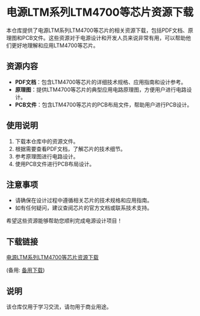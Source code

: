 # 电源LTM系列LTM4700等芯片资源下载

本仓库提供了电源LTM系列LTM4700等芯片的相关资源下载，包括PDF文档、原理图和PCB文件。这些资源对于电源设计和开发人员来说非常有用，可以帮助他们更好地理解和应用LTM4700等芯片。

## 资源内容

- **PDF文档**：包含LTM4700等芯片的详细技术规格、应用指南和设计参考。
- **原理图**：提供LTM4700等芯片的典型应用电路原理图，方便用户进行电路设计。
- **PCB文件**：包含LTM4700等芯片的PCB布局文件，帮助用户进行PCB设计。

## 使用说明

1. 下载本仓库中的资源文件。
2. 根据需要查看PDF文档，了解芯片的技术细节。
3. 参考原理图进行电路设计。
4. 使用PCB文件进行PCB布局设计。

## 注意事项

- 请确保在设计过程中遵循相关芯片的技术规格和应用指南。
- 如有任何疑问，建议查阅芯片的官方文档或联系技术支持。

希望这些资源能够帮助您顺利完成电源设计项目！

## 下载链接
[电源LTM系列LTM4700等芯片资源下载](https://pan.quark.cn/s/ed5ba555f655) 

(备用: [备用下载](https://pan.baidu.com/s/1InYHw1cper7rQScZwdLJFg?pwd=1234))

## 说明

该仓库仅用于学习交流，请勿用于商业用途。
